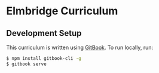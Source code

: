 # Elmbridge Curriculum

## Development Setup

This curriculum is written using [GitBook](https://github.com/GitbookIO/gitbook). To run locally, run:

```sh
$ npm install gitbook-cli -g
$ gitbook serve
```
